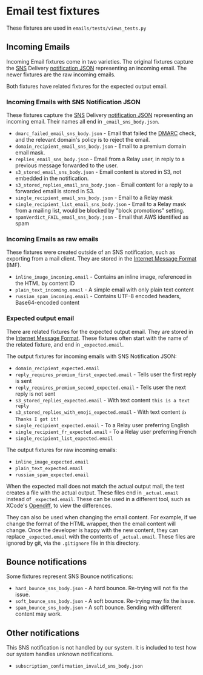 # Email test fixtures

These fixtures are used in `emails/tests/views_tests.py`

## Incoming Emails

Incoming Email fixtures come in two varieties. The original fixtures capture the [SNS][]
Delivery [notification JSON][] representing an incoming email. The newer fixtures are
the raw incoming emails.

Both fixtures have related fixtures for the expected output email.

[notification JSON]: https://docs.aws.amazon.com/ses/latest/dg/notification-contents.html
[SNS]: https://aws.amazon.com/sns/

### Incoming Emails with SNS Notification JSON

These fixtures capture the [SNS][] Delivery [notification JSON][] representing an
incoming email. Their names all end in `_email_sns_body.json`.

- `dmarc_failed_email_sns_body.json` - Email that failed the [DMARC][] check,
  and the relevant domain's policy is to reject the email.
- `domain_recipient_email_sns_body.json` - Email to a premium domain email mask.
- `replies_email_sns_body.json` - Email from a Relay user, in reply to a previous
  message forwarded to the user.
- `s3_stored_email_sns_body.json` - Email content is stored in S3, not embedded in the
  notification.
- `s3_stored_replies_email_sns_body.json` - Email content for a reply to a forwarded
  email is stored in S3.
- `single_recipient_email_sns_body.json` - Email to a Relay mask
- `single_recipient_list_email_sns_body.json` - Email to a Relay mask from a mailing
  list, would be blocked by "block promotions" setting.
- `spamVerdict_FAIL_email_sns_body.json` - Email that AWS identified as spam

[DMARC]: https://en.wikipedia.org/wiki/DMARC

### Incoming Emails as raw emails

These fixtures were created outside of an SNS notification, such as exporting from a
mail client. They are stored in the [Internet Message Format][] (IMF).

- `inline_image_incoming.email` - Contains an inline image, referenced in the HTML by
  content ID
- `plain_text_incoming.email` - A simple email with only plain text content
- `russian_spam_incoming.email` - Contains UTF-8 encoded headers, Base64-encoded content

[Internet Message Format]: https://datatracker.ietf.org/doc/html/rfc5322

### Expected output email

There are related fixtures for the expected output email. They are stored in the
[Internet Message Format][]. These fixtures often start with the name of the related
fixture, and end in `_expected.email`.

The output fixtures for incoming emails with SNS Notification JSON:

- `domain_recipient_expected.email`
- `reply_requires_premium_first_expected.email` - Tells user the first reply is sent
- `reply_requires_premium_second_expected.email` - Tells user the next reply is not sent
- `s3_stored_replies_expected.email` - With text content `this is a text reply`
- `s3_stored_replies_with_emoji_expected.email` - With text content `👍 Thanks I got it!`
- `single_recipient_expected.email` - To a Relay user preferring English
- `single_recipient_fr_expected.email` - To a Relay user preferring French
- `single_recipient_list_expected.email`

The output fixtures for raw incoming emails:

- `inline_image_expected.email`
- `plain_text_expected.email`
- `russian_spam_expected.email`

When the expected mail does not match the actual output mail, the test creates a file
with the actual output. These files end in `_actual.email` instead of `_expected.email`.
These can be used in a different tool, such as XCode's [Opendiff][], to view the
differences.

They can also be used when changing the email content. For example, if we change the
format of the HTML wrapper, then the email content will change. Once the developer is
happy with the new content, they can replace `_expected.email` with the contents of
`_actual.email`. These files are ignored by git, via the `.gitignore` file in this
directory.

[Opendiff]: https://keith.github.io/xcode-man-pages/opendiff.1.html

## Bounce notifications

Some fixtures represent SNS Bounce notifications:

- `hard_bounce_sns_body.json` - A hard bounce. Re-trying will not fix the issue.
- `soft_bounce_sns_body.json` - A soft bounce. Re-trying may fix the issue.
- `spam_bounce_sns_body.json` - A soft bounce. Sending with different content may work.

## Other notifications

This SNS notification is not handled by our system. It is included to test how our
system handles unknown notifications.

- `subscription_confirmation_invalid_sns_body.json`
